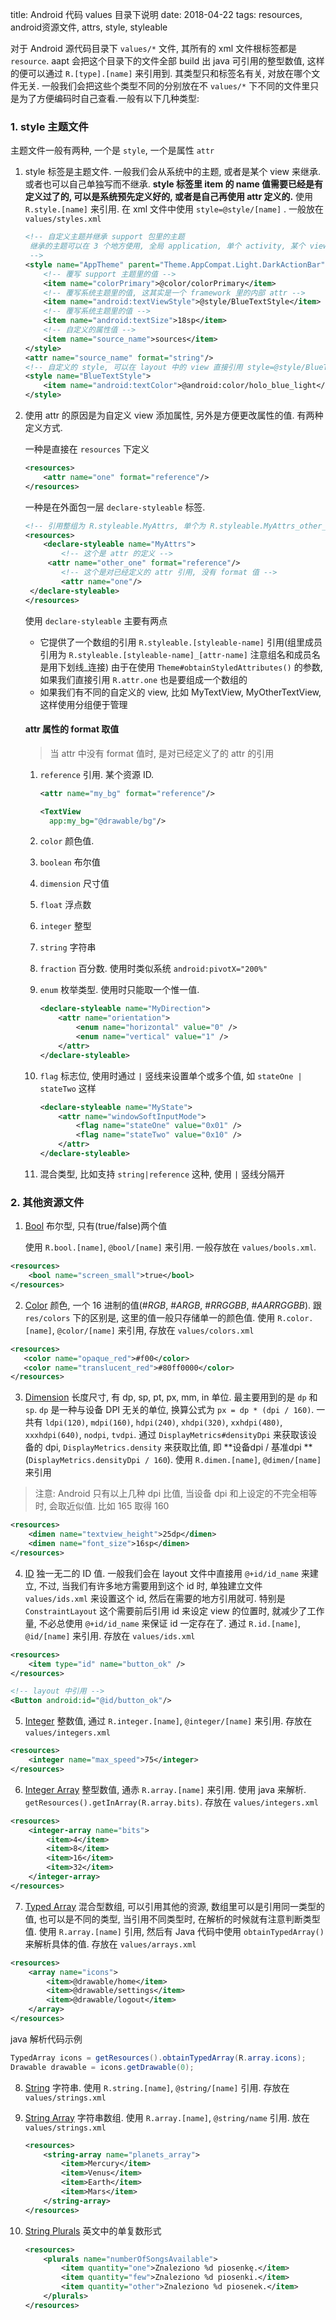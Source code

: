title:  Android 代码 values 目录下说明
date: 2018-04-22
tags: resources, android资源文件, attrs, style, styleable



对于 Android 源代码目录下 `values/*` 文件, 其所有的 xml 文件根标签都是 `resource`. aapt 会把这个目录下的文件全部 build  出 java 可引用的整型数值, 这样的便可以通过 `R.[type].[name]` 来引用到. 其类型只和标签名有关, 对放在哪个文件无关. 一般我们会把这些个类型不同的分别放在不 `values/*` 下不同的文件里只是为了方便编码时自己查看.一般有以下几种类型:

### 1. style 主题文件

主题文件一般有两种, 一个是 `style`, 一个是属性 `attr`

1. style 标签是主题文件. 一般我们会从系统中的主题, 或者是某个 view 来继承. 或者也可以自己单独写而不继承. **style 标签里 item 的 name 值需要已经是有定义过了的, 可以是系统预先定义好的, 或者是自己再使用 attr 定义的.** 使用 `R.style.[name]` 来引用. 在 xml 文件中使用 `style=@style/[name]` . 一般放在 `values/styles.xml`

   ```xml
   <!-- 自定义主题并继承 support 包里的主题 
   	继承的主题可以在 3 个地方使用, 全局 application, 单个 activity, 某个 view	
    -->
   <style name="AppTheme" parent="Theme.AppCompat.Light.DarkActionBar">
       <!-- 覆写 support 主题里的值 -->
       <item name="colorPrimary">@color/colorPrimary</item>
       <!-- 覆写系统主题里的值, 这其实是一个 framework 里的内部 attr -->
       <item name="android:textViewStyle">@style/BlueTextStyle</item>
       <!-- 覆写系统主题里的值 -->
       <item name="android:textSize">18sp</item>
       <!-- 自定义的属性值 -->
       <item name="source_name">sources</item>
   </style>
   <attr name="source_name" format="string"/> 
   <!-- 自定义的 style, 可以在 layout 中的 view 直接引用 style=@style/BlueTextStyle -->
   <style name="BlueTextStyle">
       <item name="android:textColor">@android:color/holo_blue_light</item>
   </style>
   ```

2. 使用 attr 的原因是为自定义 view 添加属性, 另外是方便更改属性的值. 有两种定义方式. 

   一种是直接在 `resources` 下定义

   ```xml
   <resources>
       <attr name="one" format="reference"/>
   </resources>
   ```

   一种是在外面包一层 `declare-styleable` 标签. 

   ```xml
   <!-- 引用整组为 R.styleable.MyAttrs, 单个为 R.styleable.MyAttrs_other_one -->
   <resources>
       <declare-styleable name="MyAttrs">
           <!-- 这个是 attr 的定义 -->
   	    <attr name="other_one" format="reference"/>
           <!-- 这个是对已经定义的 attr 引用, 没有 format 值 -->
           <attr name="one"/>
   	</declare-styleable>
   </resources>
   ```

   使用 `declare-styleable` 主要有两点

   * 它提供了一个数组的引用 `R.styleable.[styleable-name]` 引用(组里成员引用为 `R.styleable.[styleable-name]_[attr-name]` 注意组名和成员名是用下划线_连接) 由于在使用 `Theme#obtainStyledAttributes()` 的参数, 如果我们直接引用 `R.attr.one` 也是要组成一个数组的
   * 如果我们有不同的自定义的 view, 比如 MyTextView, MyOtherTextView, 这样使用分组便于管理

   #### attr 属性的 format 取值

   > 当 attr 中没有 format 值时, 是对已经定义了的 attr 的引用

   1. `reference` 引用. 某个资源 ID.

      ```xml
      <attr name="my_bg" format="reference"/>

      <TextView
      	app:my_bg="@drawable/bg"/>
      ```

   2. `color` 颜色值.

   3. `boolean` 布尔值

   4. `dimension` 尺寸值

   5. `float` 浮点数

   6. `integer` 整型

   7. `string` 字符串

   8. `fraction` 百分数. 使用时类似系统 `android:pivotX="200%"`

   9. `enum` 枚举类型. 使用时只能取一个惟一值. 

      ```xml
      <declare-styleable name="MyDirection"> 
          <attr name="orientation"> 
              <enum name="horizontal" value="0" /> 
              <enum name="vertical" value="1" /> 
          </attr>
      </declare-styleable>
      ```

   10. `flag` 标志位, 使用时通过 `|` 竖线来设置单个或多个值, 如 `stateOne | stateTwo` 这样

       ```xml
       <declare-styleable name="MyState"> 
           <attr name="windowSoftInputMode"> 
               <flag name="stateOne" value="0x01" /> 
               <flag name="stateTwo" value="0x10" /> 
           </attr>
       </declare-styleable>


       ```

   11. 混合类型, 比如支持 `string|reference` 这种, 使用 `|` 竖线分隔开

### 2. 其他资源文件

1. [Bool](https://developer.android.com/guide/topics/resources/more-resources.html#Bool) 布尔型, 只有(true/false)两个值

   使用 `R.bool.[name]`, `@bool/[name]` 来引用. 一般存放在 `values/bools.xml`. 

```xml
<resources>
    <bool name="screen_small">true</bool>
</resources>
```
2. [Color](https://developer.android.com/guide/topics/resources/more-resources.html#Color) 颜色, 一个 16 进制的值(#*RGB*, #*ARGB*, #*RRGGBB*, #*AARRGGBB*). 跟 `res/colors` 下的区别是, 这里的值一般只存储单一的颜色值. 使用 `R.color.[name]`, `@color/[name]` 来引用, 存放在 `values/colors.xml`

```xml
<resources>
   <color name="opaque_red">#f00</color>
   <color name="translucent_red">#80ff0000</color>
</resources>
```
3. [Dimension](https://developer.android.com/guide/topics/resources/more-resources.html#Dimension) 长度尺寸, 有 dp, sp, pt, px, mm, in 单位. 最主要用到的是 `dp` 和 `sp`. `dp` 是一种与设备 DPI 无关的单位, 换算公式为 `px = dp * (dpi / 160)`. 一共有 `ldpi(120)`, `mdpi(160)`, `hdpi(240)`, `xhdpi(320)`, `xxhdpi(480)`, `xxxhdpi(640)`, `nodpi`, `tvdpi`. 通过 `DisplayMetrics#densityDpi` 来获取该设备的 dpi, `DisplayMetrics.density` 来获取比值, 即 **设备dpi / 基准dpi **(`DisplayMetrics.densityDpi / 160`). 使用 `R.dimen.[name]`, `@dimen/[name]` 来引用

> 注意: Android 只有以上几种 dpi 比值, 当设备 dpi 和上设定的不完全相等时, 会取近似值. 比如 165 取得 160

```xml
<resources>
    <dimen name="textview_height">25dp</dimen>
    <dimen name="font_size">16sp</dimen>
</resources>
```

4. [ID](https://developer.android.com/guide/topics/resources/more-resources.html#Id) 独一无二的 ID 值. 一般我们会在 layout 文件中直接用 `@+id/id_name` 来建立, 不过, 当我们有许多地方需要用到这个 id 时, 单独建立文件 `values/ids.xml` 来设置这个 id, 然后在需要的地方引用就可. 特别是 `ConstraintLayout` 这个需要前后引用 id 来设定 view 的位置时, 就减少了工作量, 不必总使用 `@+id/id_name` 来保证 id 一定存在了.  通过 `R.id.[name]`, `@id/[name]`  来引用. 存放在 `values/ids.xml`

  ```xml
  <resources>
      <item type="id" name="button_ok" />
  </resources>

  <!-- layout 中引用 -->
  <Button android:id="@id/button_ok"/>
  ```

5. [Integer](https://developer.android.com/guide/topics/resources/more-resources.html#Integer) 整数值, 通过 `R.integer.[name]`, `@integer/[name]` 来引用. 存放在 `values/integers.xml`

  ```xml
  <resources>
      <integer name="max_speed">75</integer>
  </resources>
  ```

6. [Integer Array](https://developer.android.com/guide/topics/resources/more-resources.html#IntegerArray) 整型数值, 通赤 `R.array.[name]` 来引用. 使用 java 来解析. `getResources().getInArray(R.array.bits)`. 存放在 `values/integers.xml`

  ```xml
  <resources>
      <integer-array name="bits">
          <item>4</item>
          <item>8</item>
          <item>16</item>
          <item>32</item>
      </integer-array>
  </resources>
  ```

7. [Typed Array](https://developer.android.com/guide/topics/resources/more-resources.html#TypedArray) 混合型数组, 可以引用其他的资源, 数组里可以是引用同一类型的值, 也可以是不同的类型, 当引用不同类型时, 在解析的时候就有注意判断类型值. 使用 `R.array.[name]` 引用, 然后有 Java 代码中使用 `obtainTypedArray()` 来解析具体的值. 存放在 `values/arrays.xml`

  ```xml
  <resources>
      <array name="icons">
          <item>@drawable/home</item>
          <item>@drawable/settings</item>
          <item>@drawable/logout</item>
      </array>
  </resources>
  ```

  java 解析代码示例

  ```java
  TypedArray icons = getResources().obtainTypedArray(R.array.icons);
  Drawable drawable = icons.getDrawable(0);
  ```

8. [String](https://developer.android.com/guide/topics/resources/string-resource.html) 字符串. 使用 `R.string.[name]`, `@string/[name]` 引用. 存放在 `values/strings.xml`

9. [String Array](https://developer.android.com/guide/topics/resources/string-resource.html) 字符串数组. 使用 `R.array.[name]`, `@string/name` 引用. 放在 `values/strings.xml`

   ```Xml
   <resources>
       <string-array name="planets_array">
           <item>Mercury</item>
           <item>Venus</item>
           <item>Earth</item>
           <item>Mars</item>
       </string-array>
   </resources>
   ```

10. [String Plurals](https://developer.android.com/guide/topics/resources/string-resource.html) 英文中的单复数形式

    ```xml
    <resources>
        <plurals name="numberOfSongsAvailable">
            <item quantity="one">Znaleziono %d piosenkę.</item>
            <item quantity="few">Znaleziono %d piosenki.</item>
            <item quantity="other">Znaleziono %d piosenek.</item>
        </plurals>
    </resources>
    ```

    ​